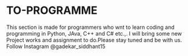 # TO-PROGRAMME
This section is made for programmers who wnt to learn coding and programming in Python, JAva, C++ and C# etc.,. 
I will bring some new Project works and assignment to do.Please stay tuned and be with us.
Follow Instagram @gadekar_siddhant15
